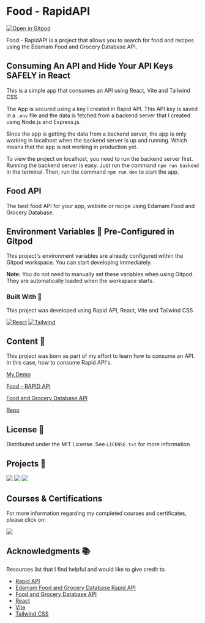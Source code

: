 # Food - RapidAPI

[![Open in Gitpod](https://gitpod.io/button/open-in-gitpod.svg)](https://gitpod.io/?autostart=true#https://github.com/JuanPabloDiaz/food-RapidAPI)

Food - RapidAPI is a project that allows you to search for food and recipes using the Edamam Food and Grocery Database API.

## Consuming An API and Hide Your API Keys SAFELY in React

This is a simple app that consumes an API using React, Vite and
Tailwind CSS.

The App is secured using a key I created in Rapid API. This API key is saved in a `.env` file and the data is fetched
from a backend server that I created using Node.js and Express.js.

Since the app is getting the data from a backend server, the app
is only working in localhost when the backend server is up and
running. Which means that the app is not working in production yet.

To view the project on localhost, you need to run the backend
server first. Running the backend server is easy. Just run the
command `npm run backend` in the terminal. Then, run the command
`npm run dev` to start the app.

## Food API

The best food API for your app, website or recipe using Edamam Food and Grocery Database.

## Environment Variables :rocket: Pre-Configured in Gitpod

This project's environment variables are already configured within the Gitpod workspace. You can start developing immediately.

**Note:** You do not need to manually set these variables when using Gitpod. They are automatically loaded when the workspace starts.

<!-- BUILD WITH -->

### Built With 🔑

This project was developed using Rapid API, React, Vite and Tailwind CSS

[![React](https://img.shields.io/badge/React-61DAFB.svg?style=for-the-badge&logo=React&logoColor=black)](https://www.w3schools.com/whatis/whatis_react.asp)
[![Tailwind](https://img.shields.io/badge/Tailwind%20CSS-06B6D4.svg?style=for-the-badge&logo=Tailwind-CSS&logoColor=white)](https://tailwindcss.com/)

<!-- CONTENT -->

## Content 🚦

This project was born as part of my effort to learn how to consume an API. In this case, how to consume Rapid API's.

[My Demo](https://food-rapidapi.vercel.app/)

[Food - RAPID API](https://rapidapi.com/edamam/api/edamam-food-and-grocery-database)

[Food and Grocery Database API](https://developer.edamam.com/food-database-api)

[Repo](https://github.com/JuanPabloDiaz/food-RapidAPI)

<!-- LICENSE -->

## License 📜

Distributed under the MIT License. See `LICENSE.txt` for more information.

<!-- RELATED PROJECTS -->

## Projects 🚀

[![](https://img.shields.io/badge/Platzi_Repos-121f3d?style=for-the-badge&logo=Platzi&logoColor=98CA3F)](#)
[![](https://img.shields.io/badge/2021-222?style=for-the-badge)](https://github.com/JuanPabloDiaz/platzi/tree/main/2021)
[![](https://img.shields.io/badge/2022-222?style=for-the-badge)](https://github.com/JuanPabloDiaz/platzi/tree/main/2022)

## Courses & Certifications

For more information regarding my completed courses and certificates, please click on:

[![](https://img.shields.io/badge/Platzi_Profile-121f3d?style=for-the-badge&logo=Platzi&logoColor=98CA3F)](https://platzi.com/p/1diazdev/)<!-- ACKNOWLEDGMENTS -->

## Acknowledgments 📚

Resources list that I find helpful and would like to give credit to.

- [Rapid API](https://rapidapi.com/)
- [Edamam Food and Grocery Database Rapid API](https://rapidapi.com/edamam/api/edamam-food-and-grocery-database/)
- [Food and Grocery Database API](https://developer.edamam.com/food-database-api)
- [React](https://reactjs.org/)
- [Vite](https://vitejs.dev/)
- [Tailwind CSS](https://tailwindcss.com/)
